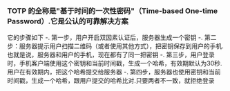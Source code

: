 ### TOTP 的全称是"基于时间的一次性密码"（Time-based One-time Password）.它是公认的可靠解决方案

它的步骤如下
-. 第一步，用户开启双因素认证后，服务器生成一个密钥
-. 第二步：服务器提示用户扫描二维码（或者使用其他方式），把密钥保存到用户的手机.也就是说，服务器和用户的手机，现在都有了同一把密钥
-. 第三步，用户登录时，手机客户端使用这个密钥和当前时间戳，生成一个哈希，有效期默认为30秒.用户在有效期内，把这个哈希提交给服务器
-. 第四步，服务器也使用密钥和当前时间戳，生成一个哈希，跟用户提交的哈希比对.只要两者不一致，就拒绝登录